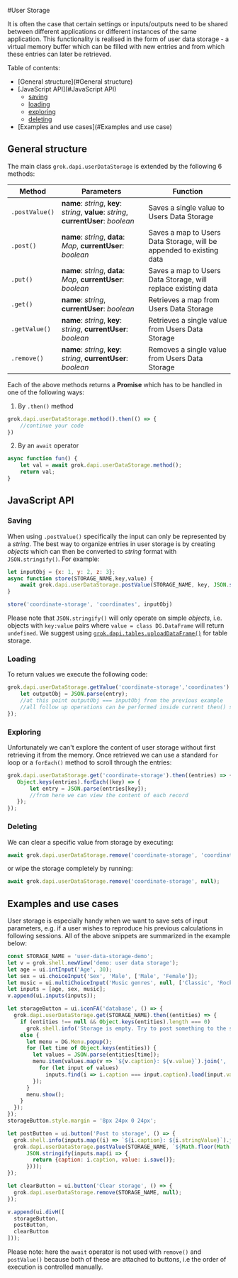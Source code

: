 <!-- TITLE: User Storage -->
<!-- SUBTITLE: -->

#User Storage

It is often the case that certain settings or inputs/outputs need to be shared between different applications or 
different instances of the same application. This functionality is realised in the form of user data storage - a virtual
memory buffer which can be filled with new entries and from which these entries can later be retrieved.

Table of contents:
* [General structure](#General structure)
* [JavaScript API](#JavaScript API)
    * [saving](#Saving)
    * [loading](#Loading)
    * [exploring](#Exploring)
    * [deleting](#Deleting)
* [Examples and use cases](#Examples and use case)

## General structure

The main class `grok.dapi.userDataStorage` is extended by the following 6 methods:

|Method        |Parameters  |Function  |
|--------------|------------|----------|
| `.postValue()`|**name**: *string*, **key**: *string*, **value**: *string*, **currentUser**: *boolean*| Saves a single value to Users Data Storage|
| `.post()`     |**name**: *string*, **data**: *Map*, **currentUser**: *boolean*|Saves a map to Users Data Storage, will be appended to existing data|
| `.put()`      |**name**: *string*, **data**: *Map*, **currentUser**: *boolean*|Saves a map to Users Data Storage, will replace existing data|
| `.get()`      |**name**: *string*, **currentUser**: *boolean*|Retrieves a map from Users Data Storage|
| `.getValue()` |**name**: *string*, **key**: *string*, **currentUser**: *boolean*|Retrieves a single value from Users Data Storage|
| `.remove()`   |**name**: *string*, **key**: *string*, **currentUser**: *boolean*|Removes a single value from Users Data Storage|

Each of the above methods returns a **Promise** which has to be handled in one of the following ways:
1. By `.then()` method
```js
grok.dapi.userDataStorage.method().then(() => {
    //continue your code
})
```
2. By an `await` operator
```js
async function fun() {
    let val = await grok.dapi.userDataStorage.method();
    return val;
}
```
## JavaScript API

### Saving

When using `.postValue()` specifically the input can only be represented by a *string*. The best way to organize entries
in user storage is by creating *objects* which can then be converted to *string* format with `JSON.stringify()`. For example:

```js
let inputObj = {x: 1, y: 2, z: 3};
async function store(STORAGE_NAME,key,value) {
    await grok.dapi.userDataStorage.postValue(STORAGE_NAME, key, JSON.stringify(value));
}

store('coordinate-storage', 'coordinates', inputObj)
```

Please note that `JSON.stringify()` will only operate on simple *objects*, i.e. objects with `key:value` pairs where
`value = class DG.DataFrame` will return `undefined`. We suggest using [`grok.dapi.tables.uploadDataFrame()`]() for 
table storage.

### Loading
To return values we execute the following code:

```js
grok.dapi.userDataStorage.getValue('coordinate-storage','coordinates').then((entry) => {
    let outputObj = JSON.parse(entry);
    //at this point outputObj === inputObj from the previous example
    //all follow up operations can be performed inside current then() statement 
});
```

### Exploring
Unfortunately we can't explore the content of user storage without first retrieving it from the memory.
Once retrieved we can use a standard `for` loop or a `forEach()` method to scroll through the entries:

 ```js
grok.dapi.userDataStorage.get('coordinate-storage').then((entries) => {
    Object.keys(entries).forEach((key) => {
        let entry = JSON.parse(entries[key]);
        //from here we can view the content of each record
    }); 
});
```

### Deleting
We can clear a specific value from storage by executing:
```js
await grok.dapi.userDataStorage.remove('coordinate-storage', 'coordinates');
```  
or wipe the storage completely by running:
```js
await grok.dapi.userDataStorage.remove('coordinate-storage', null);
```

## Examples and use cases
User storage is especially handy when we want to save sets of input parameters, e.g. if a user wishes to reproduce
his previous calculations in following sessions. All of the above snippets are summarized in the example below: 

```js
const STORAGE_NAME = 'user-data-storage-demo';
let v = grok.shell.newView('demo: user data storage');
let age = ui.intInput('Age', 30);
let sex = ui.choiceInput('Sex', 'Male', ['Male', 'Female']);
let music = ui.multiChoiceInput('Music genres', null, ['Classic', 'Rock', 'Pop', 'Jazz']);
let inputs = [age, sex, music];
v.append(ui.inputs(inputs));

let storageButton = ui.iconFA('database', () => {
  grok.dapi.userDataStorage.get(STORAGE_NAME).then((entities) => {
    if (entities !== null && Object.keys(entities).length === 0)
      grok.shell.info('Storage is empty. Try to post something to the storage');
    else {
      let menu = DG.Menu.popup();
      for (let time of Object.keys(entities)) {
        let values = JSON.parse(entities[time]);
        menu.item(values.map(v => `${v.caption}: ${v.value}`).join(', '), () => {
          for (let input of values)
            inputs.find(i => i.caption === input.caption).load(input.value);
        });
      }
      menu.show();
    }
  });
});
storageButton.style.margin = '8px 24px 0 24px';

let postButton = ui.button('Post to storage', () => {
  grok.shell.info(inputs.map((i) => `${i.caption}: ${i.stringValue}`).join('<br>'));
  grok.dapi.userDataStorage.postValue(STORAGE_NAME, `${Math.floor(Math.random() * Math.floor(1000))}`,
      JSON.stringify(inputs.map(i => {
        return {caption: i.caption, value: i.save()};
      })));
});

let clearButton = ui.button('Clear storage', () => {
  grok.dapi.userDataStorage.remove(STORAGE_NAME, null);
});

v.append(ui.divH([
  storageButton,
  postButton,
  clearButton
]));
```
Please note: here the `await` operator is not used with `remove()` and `postValue()` because both of these are attached 
to  buttons, i.e the order of execution is controlled manually.